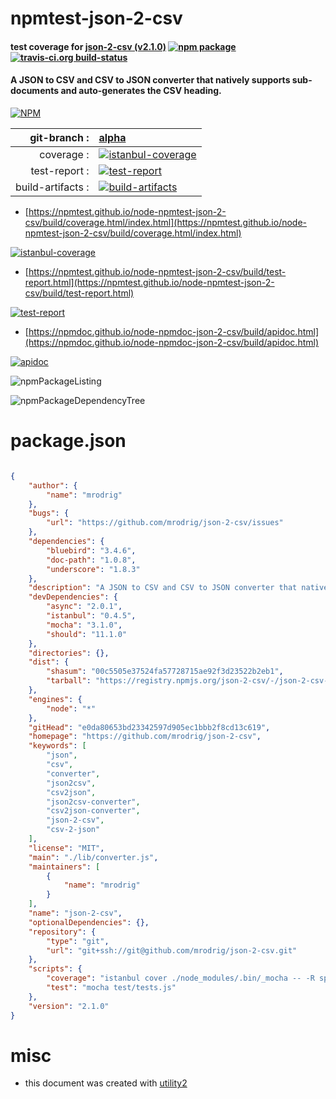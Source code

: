 # npmtest-json-2-csv

#### test coverage for  [json-2-csv (v2.1.0)](https://github.com/mrodrig/json-2-csv)  [![npm package](https://img.shields.io/npm/v/npmtest-json-2-csv.svg?style=flat-square)](https://www.npmjs.org/package/npmtest-json-2-csv) [![travis-ci.org build-status](https://api.travis-ci.org/npmtest/node-npmtest-json-2-csv.svg)](https://travis-ci.org/npmtest/node-npmtest-json-2-csv)

#### A JSON to CSV and CSV to JSON converter that natively supports sub-documents and auto-generates the CSV heading.

[![NPM](https://nodei.co/npm/json-2-csv.png?downloads=true&downloadRank=true&stars=true)](https://www.npmjs.com/package/json-2-csv)

| git-branch : | [alpha](https://github.com/npmtest/node-npmtest-json-2-csv/tree/alpha)|
|--:|:--|
| coverage : | [![istanbul-coverage](https://npmtest.github.io/node-npmtest-json-2-csv/build/coverage.badge.svg)](https://npmtest.github.io/node-npmtest-json-2-csv/build/coverage.html/index.html)|
| test-report : | [![test-report](https://npmtest.github.io/node-npmtest-json-2-csv/build/test-report.badge.svg)](https://npmtest.github.io/node-npmtest-json-2-csv/build/test-report.html)|
| build-artifacts : | [![build-artifacts](https://npmtest.github.io/node-npmtest-json-2-csv/glyphicons_144_folder_open.png)](https://github.com/npmtest/node-npmtest-json-2-csv/tree/gh-pages/build)|

- [https://npmtest.github.io/node-npmtest-json-2-csv/build/coverage.html/index.html](https://npmtest.github.io/node-npmtest-json-2-csv/build/coverage.html/index.html)

[![istanbul-coverage](https://npmtest.github.io/node-npmtest-json-2-csv/build/screenCapture.buildCi.browser.%252Ftmp%252Fbuild%252Fcoverage.lib.html.png)](https://npmtest.github.io/node-npmtest-json-2-csv/build/coverage.html/index.html)

- [https://npmtest.github.io/node-npmtest-json-2-csv/build/test-report.html](https://npmtest.github.io/node-npmtest-json-2-csv/build/test-report.html)

[![test-report](https://npmtest.github.io/node-npmtest-json-2-csv/build/screenCapture.buildCi.browser.%252Ftmp%252Fbuild%252Ftest-report.html.png)](https://npmtest.github.io/node-npmtest-json-2-csv/build/test-report.html)

- [https://npmdoc.github.io/node-npmdoc-json-2-csv/build/apidoc.html](https://npmdoc.github.io/node-npmdoc-json-2-csv/build/apidoc.html)

[![apidoc](https://npmdoc.github.io/node-npmdoc-json-2-csv/build/screenCapture.buildCi.browser.%252Ftmp%252Fbuild%252Fapidoc.html.png)](https://npmdoc.github.io/node-npmdoc-json-2-csv/build/apidoc.html)

![npmPackageListing](https://npmtest.github.io/node-npmtest-json-2-csv/build/screenCapture.npmPackageListing.svg)

![npmPackageDependencyTree](https://npmtest.github.io/node-npmtest-json-2-csv/build/screenCapture.npmPackageDependencyTree.svg)



# package.json

```json

{
    "author": {
        "name": "mrodrig"
    },
    "bugs": {
        "url": "https://github.com/mrodrig/json-2-csv/issues"
    },
    "dependencies": {
        "bluebird": "3.4.6",
        "doc-path": "1.0.8",
        "underscore": "1.8.3"
    },
    "description": "A JSON to CSV and CSV to JSON converter that natively supports sub-documents and auto-generates the CSV heading.",
    "devDependencies": {
        "async": "2.0.1",
        "istanbul": "0.4.5",
        "mocha": "3.1.0",
        "should": "11.1.0"
    },
    "directories": {},
    "dist": {
        "shasum": "00c5505e37524fa57728715ae92f3d23522b2eb1",
        "tarball": "https://registry.npmjs.org/json-2-csv/-/json-2-csv-2.1.0.tgz"
    },
    "engines": {
        "node": "*"
    },
    "gitHead": "e0da80653bd23342597d905ec1bbb2f8cd13c619",
    "homepage": "https://github.com/mrodrig/json-2-csv",
    "keywords": [
        "json",
        "csv",
        "converter",
        "json2csv",
        "csv2json",
        "json2csv-converter",
        "csv2json-converter",
        "json-2-csv",
        "csv-2-json"
    ],
    "license": "MIT",
    "main": "./lib/converter.js",
    "maintainers": [
        {
            "name": "mrodrig"
        }
    ],
    "name": "json-2-csv",
    "optionalDependencies": {},
    "repository": {
        "type": "git",
        "url": "git+ssh://git@github.com/mrodrig/json-2-csv.git"
    },
    "scripts": {
        "coverage": "istanbul cover ./node_modules/.bin/_mocha -- -R spec",
        "test": "mocha test/tests.js"
    },
    "version": "2.1.0"
}
```



# misc
- this document was created with [utility2](https://github.com/kaizhu256/node-utility2)
